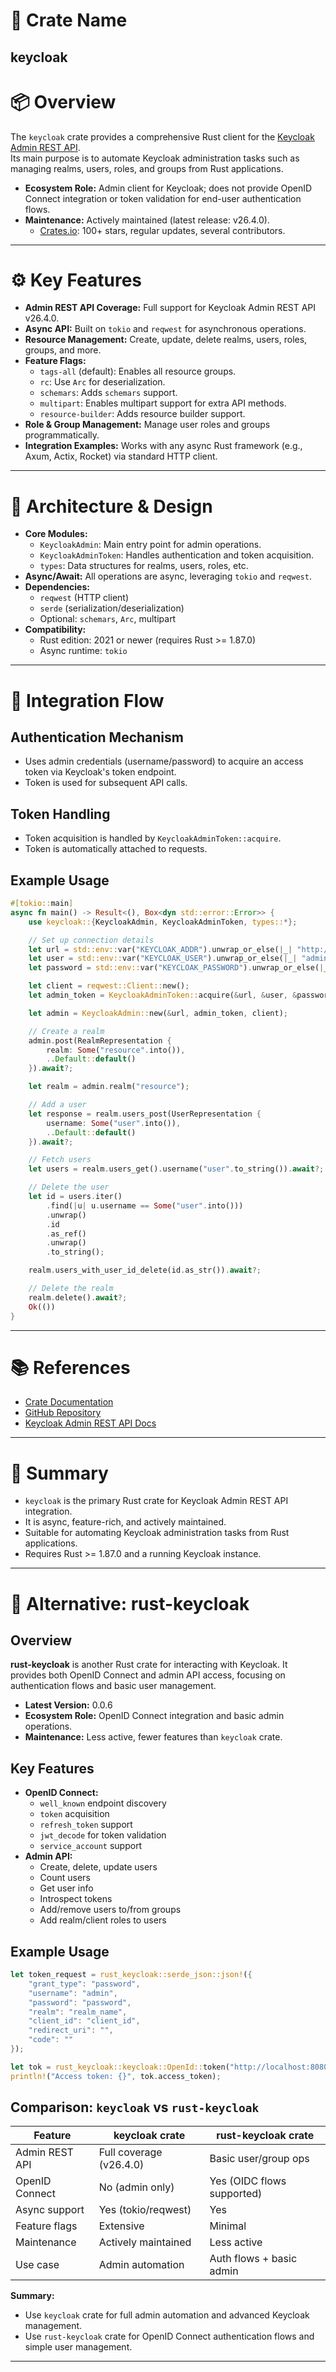 # 🧩 Crate Name

## keycloak

# 📦 Overview

The `keycloak` crate provides a comprehensive Rust client for the [Keycloak Admin REST API](https://www.keycloak.org/docs-api/26.0/rest-api/index.html).  
Its main purpose is to automate Keycloak administration tasks such as managing realms, users, roles, and groups from Rust applications.

- **Ecosystem Role:** Admin client for Keycloak; does not provide OpenID Connect integration or token validation for end-user authentication flows.
- **Maintenance:** Actively maintained (latest release: v26.4.0).
  - [Crates.io](https://crates.io/crates/keycloak): 100+ stars, regular updates, several contributors.

---

# ⚙️ Key Features

- **Admin REST API Coverage:** Full support for Keycloak Admin REST API v26.4.0.
- **Async API:** Built on `tokio` and `reqwest` for asynchronous operations.
- **Resource Management:** Create, update, delete realms, users, roles, groups, and more.
- **Feature Flags:**
  - `tags-all` (default): Enables all resource groups.
  - `rc`: Use `Arc` for deserialization.
  - `schemars`: Adds `schemars` support.
  - `multipart`: Enables multipart support for extra API methods.
  - `resource-builder`: Adds resource builder support.
- **Role & Group Management:** Manage user roles and groups programmatically.
- **Integration Examples:** Works with any async Rust framework (e.g., Axum, Actix, Rocket) via standard HTTP client.

---

# 🧠 Architecture & Design

- **Core Modules:**
  - `KeycloakAdmin`: Main entry point for admin operations.
  - `KeycloakAdminToken`: Handles authentication and token acquisition.
  - `types`: Data structures for realms, users, roles, etc.
- **Async/Await:** All operations are async, leveraging `tokio` and `reqwest`.
- **Dependencies:**
  - `reqwest` (HTTP client)
  - `serde` (serialization/deserialization)
  - Optional: `schemars`, `Arc`, multipart
- **Compatibility:**
  - Rust edition: 2021 or newer (requires Rust >= 1.87.0)
  - Async runtime: `tokio`

---

# 🔐 Integration Flow

## Authentication Mechanism

- Uses admin credentials (username/password) to acquire an access token via Keycloak's token endpoint.
- Token is used for subsequent API calls.

## Token Handling

- Token acquisition is handled by `KeycloakAdminToken::acquire`.
- Token is automatically attached to requests.

## Example Usage

```rust
#[tokio::main]
async fn main() -> Result<(), Box<dyn std::error::Error>> {
    use keycloak::{KeycloakAdmin, KeycloakAdminToken, types::*};

    // Set up connection details
    let url = std::env::var("KEYCLOAK_ADDR").unwrap_or_else(|_| "http://localhost:8080".into());
    let user = std::env::var("KEYCLOAK_USER").unwrap_or_else(|_| "admin".into());
    let password = std::env::var("KEYCLOAK_PASSWORD").unwrap_or_else(|_| "password".into());

    let client = reqwest::Client::new();
    let admin_token = KeycloakAdminToken::acquire(&url, &user, &password, &client).await?;

    let admin = KeycloakAdmin::new(&url, admin_token, client);

    // Create a realm
    admin.post(RealmRepresentation {
        realm: Some("resource".into()),
        ..Default::default()
    }).await?;

    let realm = admin.realm("resource");

    // Add a user
    let response = realm.users_post(UserRepresentation {
        username: Some("user".into()),
        ..Default::default()
    }).await?;

    // Fetch users
    let users = realm.users_get().username("user".to_string()).await?;

    // Delete the user
    let id = users.iter()
        .find(|u| u.username == Some("user".into()))
        .unwrap()
        .id
        .as_ref()
        .unwrap()
        .to_string();

    realm.users_with_user_id_delete(id.as_str()).await?;

    // Delete the realm
    realm.delete().await?;
    Ok(())
}
```

---

# 📚 References

- [Crate Documentation](https://crates.io/crates/keycloak)
- [GitHub Repository](https://github.com/keycloak/keycloak-rs)
- [Keycloak Admin REST API Docs](https://www.keycloak.org/docs-api/26.0/rest-api/index.html)

---

# 📝 Summary

- `keycloak` is the primary Rust crate for Keycloak Admin REST API integration.
- It is async, feature-rich, and actively maintained.
- Suitable for automating Keycloak administration tasks from Rust applications.
- Requires Rust >= 1.87.0 and a running Keycloak instance.

---

# 🚀 Alternative: rust-keycloak

## Overview

**rust-keycloak** is another Rust crate for interacting with Keycloak. It provides both OpenID Connect and admin API access, focusing on authentication flows and basic user management.

- **Latest Version:** 0.0.6
- **Ecosystem Role:** OpenID Connect integration and basic admin operations.
- **Maintenance:** Less active, fewer features than `keycloak` crate.

## Key Features

- **OpenID Connect:**
  - `well_known` endpoint discovery
  - `token` acquisition
  - `refresh_token` support
  - `jwt_decode` for token validation
  - `service_account` support
- **Admin API:**
  - Create, delete, update users
  - Count users
  - Get user info
  - Introspect tokens
  - Add/remove users to/from groups
  - Add realm/client roles to users

## Example Usage

```rust
let token_request = rust_keycloak::serde_json::json!({
    "grant_type": "password",
    "username": "admin",
    "password": "password",
    "realm": "realm_name",
    "client_id": "client_id",
    "redirect_uri": "",
    "code": ""
});

let tok = rust_keycloak::keycloak::OpenId::token("http://localhost:8080", &token_request).await?;
println!("Access token: {}", tok.access_token);
```

## Comparison: `keycloak` vs `rust-keycloak`

| Feature        | keycloak crate          | rust-keycloak crate        |
| -------------- | ----------------------- | -------------------------- |
| Admin REST API | Full coverage (v26.4.0) | Basic user/group ops       |
| OpenID Connect | No (admin only)         | Yes (OIDC flows supported) |
| Async support  | Yes (tokio/reqwest)     | Yes                        |
| Feature flags  | Extensive               | Minimal                    |
| Maintenance    | Actively maintained     | Less active                |
| Use case       | Admin automation        | Auth flows + basic admin   |

**Summary:**

- Use `keycloak` crate for full admin automation and advanced Keycloak management.
- Use `rust-keycloak` crate for OpenID Connect authentication flows and simple user management.

---
